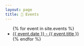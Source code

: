 ```yaml
---
layout: page
title: 📅 Events
---
```

<ul>
  {% for event in site.events %}
    <li>
      <a href=".{{ event.url }}">{{ event.date }} - {{ event.title }}</a>
    </li>
  {% endfor %}
</ul>
